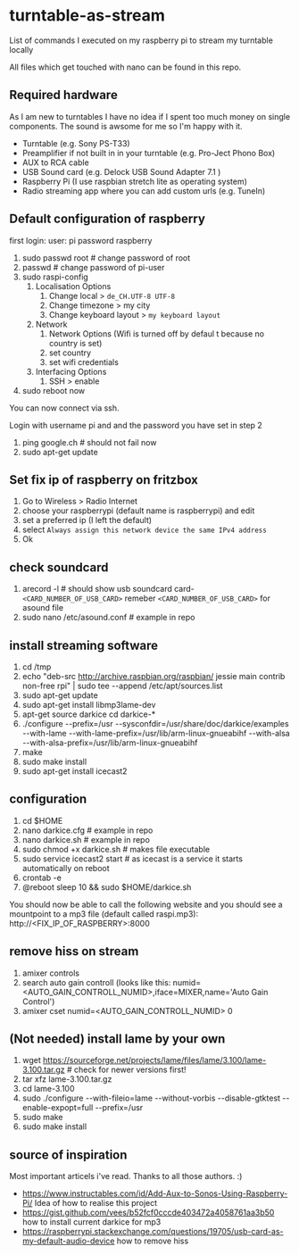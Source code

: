 # turntable-as-stream
List of commands I executed on my raspberry pi to stream my turntable locally

All files which get touched with nano can be found in this repo.

## Required hardware

As I am new to turntables I have no idea if I spent too much money on single components. The sound is awsome for me so I'm happy with it.

* Turntable (e.g. Sony PS-T33)
* Preamplifier if not built in in your turntable (e.g. Pro-Ject Phono Box) 
* AUX to RCA cable
* USB Sound card (e.g. Delock USB Sound Adapter 7.1 )
* Raspberry Pi (I use raspbian stretch lite as operating system)
* Radio streaming app where you can add custom urls (e.g. TuneIn)

## Default configuration of raspberry

first login: 
user: pi
password raspberry

1. sudo passwd root # change password of root
1. passwd # change password of pi-user
1. sudo raspi-config
   1. Localisation Options
      1. Change local > `de_CH.UTF-8 UTF-8`
      1. Change timezone > my city
      1. Change keyboard layout > `my keyboard layout`
   1. Network
      1. Network Options (Wifi is turned off by defaul  t because no country is set)
      1. set country
      1. set wifi credentials
   1. Interfacing Options
      1. SSH > enable
1. sudo reboot now

You can now connect via ssh. 

Login with username pi and and the password you have set in step 2

1. ping google.ch # should not fail now
1. sudo apt-get update

## Set fix ip of raspberry on fritzbox

1. Go to Wireless > Radio Internet
1. choose your raspberrypi (default name is raspberrypi) and edit
1. set a preferred ip (I left the default)
1. select `Always assign this network device the same IPv4 address`
1. Ok

## check soundcard

1. arecord -l # should show usb soundcard card-`<CARD_NUMBER_OF_USB_CARD>` remeber `<CARD_NUMBER_OF_USB_CARD>` for asound file
1. sudo nano /etc/asound.conf # example in repo

## install streaming software

1. cd /tmp
1. echo "deb-src http://archive.raspbian.org/raspbian/ jessie main contrib non-free rpi" | sudo tee --append /etc/apt/sources.list
1. sudo apt-get update
1. sudo apt-get install libmp3lame-dev
1. apt-get source darkice
cd darkice-*
1. ./configure  --prefix=/usr --sysconfdir=/usr/share/doc/darkice/examples --with-lame --with-lame-prefix=/usr/lib/arm-linux-gnueabihf --with-alsa --with-alsa-prefix=/usr/lib/arm-linux-gnueabihf
1. make
1. sudo make install
1. sudo apt-get install icecast2

## configuration

1. cd $HOME
1. nano darkice.cfg # example in repo
1. nano darkice.sh # example in repo
1. sudo chmod +x darkice.sh # makes file executable
1. sudo service icecast2 start # as icecast is a service it starts automatically on reboot
1. crontab -e
1. @reboot sleep 10 && sudo $HOME/darkice.sh

You should now be able to call the following website and you should see a mountpoint to a mp3 file (default called raspi.mp3):
http://<FIX_IP_OF_RASPBERRY>:8000

## remove hiss on stream

1. amixer controls 
1. search auto gain controll (looks like this: numid=<AUTO_GAIN_CONTROLL_NUMID>,iface=MIXER,name='Auto Gain Control')
1. amixer cset numid=<AUTO_GAIN_CONTROLL_NUMID> 0

## (Not needed) install lame by your own

1. wget https://sourceforge.net/projects/lame/files/lame/3.100/lame-3.100.tar.gz # check for newer versions first!
1. tar xfz lame-3.100.tar.gz
1. cd lame-3.100 
1. sudo ./configure --with-fileio=lame --without-vorbis --disable-gtktest --enable-expopt=full --prefix=/usr
1. sudo make
1. sudo make install

## source of inspiration

Most important articels i've read. Thanks to all those authors. :)

* https://www.instructables.com/id/Add-Aux-to-Sonos-Using-Raspberry-Pi/ Idea of how to realise this project
* https://gist.github.com/vees/b52fcf0cccde403472a4058761aa3b50 how to install current darkice for mp3
* https://raspberrypi.stackexchange.com/questions/19705/usb-card-as-my-default-audio-device how to remove hiss
